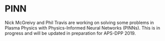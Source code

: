 # PINN

Nick McGreivy and Phil Travis are working on solving some problems in Plasma Physics with Physics-Informed Neural Networks (PINNs). This is in progress and will be updated in preparation for APS-DPP 2019.
